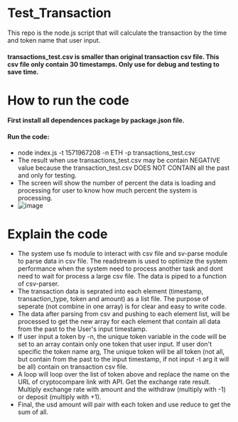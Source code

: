 # Test_Transaction
This repo is the node.js script that will calculate the transaction by the time and token name that user input.
#### transactions_test.csv is smaller than original transaction csv file. This csv file only contain 30 timestamps. Only use for debug and testing to save time. 
# How to run the code
#### First install all dependences package by package.json file.
#### Run the code: 
* node index.js -t 1571967208 -n ETH -p transactions_test.csv
* The result when use transactions_test.csv may be contain NEGATIVE value because the transaction_test.csv DOES NOT CONTAIN all the past and only for testing.
* The screen will show the number of percent the data is loading and processing for user to know how much percent the system is processing.
* ![image](https://user-images.githubusercontent.com/43028613/141354206-02762621-317b-40fd-b196-2df9c7441993.png) 
# Explain the code
* The system use fs module to interact with csv file and sv-parse module to parse data in csv file. The readstream is used to optimize the system performance when the system need to process another task and dont need to wait for process a large csv file. The data is piped to a function of csv-parser.
* The transaction data is seprated into each element (timestamp, transaction_type, token and amount) as a list file. The purpose of seperate (not combine in one array) is for clear and easy to write code.
* The data after parsing from csv and pushing to each element list, will be processed to get the new array for each element that contain all data from the past to the User's input timestamp.
* If user input a token by -n, the unique token variable in the code will be set to an array contain only one token that user input. If user don't specific the token name arg, The unique token will be all token (not all, but contain from the past to the input timestamp, if not input -t arg it will be all) contain on transaction csv file. 
* A loop will loop over the list of token above and replace the name on the URL of cryptocompare link with API. Get the exchange rate result. Multiply exchange rate with amount and the withdraw (multiply with -1) or deposit (multiply with +1).
* Final, the usd amount will pair with each token and use reduce to get the sum of all.
